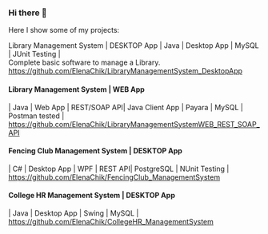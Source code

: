### Hi there 👋
Here I show some of my projects:

Library Management System | DESKTOP App
| Java | Desktop App | MySQL | JUnit Testing |  <br/>
Complete basic software to manage a Library. <br/>
 https://github.com/ElenaChik/LibraryManagementSystem_DesktopApp 

#### Library Management System | WEB App 
| Java | Web App | REST/SOAP API| Java Client App | Payara | MySQL | Postman tested | <br/>
https://github.com/ElenaChik/LibraryManagementSystemWEB_REST_SOAP_API 

#### Fencing Club Management System | DESKTOP App
| C# | Desktop App | WPF | REST API| PostgreSQL | NUnit Testing | <br/>
https://github.com/ElenaChik/FencingClub_ManagementSystem 

#### College HR Management System | DESKTOP App
| Java | Desktop App | Swing | MySQL |  <br/>
https://github.com/ElenaChik/CollegeHR_ManagementSystem 


<!--
**ElenaChik/ElenaChik** is a ✨ _special_ ✨ repository because its `README.md` (this file) appears on your GitHub profile.

Here are some ideas to get you started:

- 🔭 I’m currently working on ...
- 🌱 I’m currently learning ...
- 👯 I’m looking to collaborate on ...
- 🤔 I’m looking for help with ...
- 💬 Ask me about ...
- 📫 How to reach me: ...
- 😄 Pronouns: ...
- ⚡ Fun fact: ...
-->
